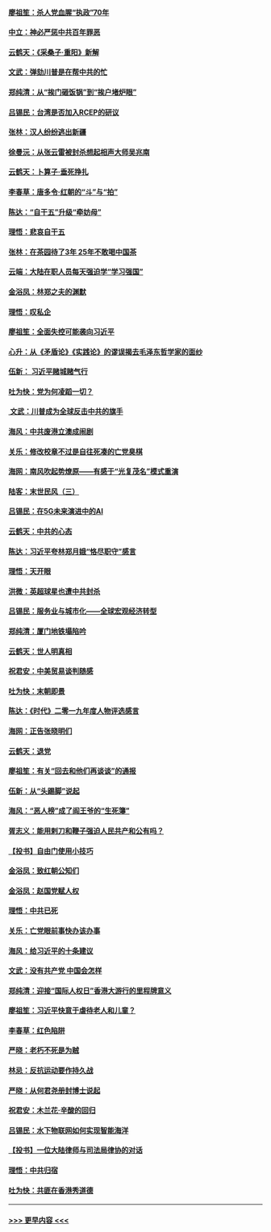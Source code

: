 #### [廖祖笙：杀人党血腥“执政”70年](../pages/nsc993/n11745144.md?t=12270655) 
#### [中立：神必严惩中共百年罪恶](../pages/nsc993/n11744970.md?t=12270655) 
#### [云鹤天：《采桑子‧重阳》新解](../pages/nsc993/n11744948.md?t=12270655) 
#### [文武：弹劾川普是在帮中共的忙](../pages/nsc993/n11744758.md?t=12270655) 
#### [郑纯清：从“挨门砸饭锅”到“挨户堵炉眼”](../pages/nsc993/n11744745.md?t=12270655) 
#### [吕锡民：台湾是否加入RCEP的研议](../pages/nsc993/n11744701.md?t=12270655) 
#### [张林：汉人纷纷逃出新疆](../pages/nsc993/n11743530.md?t=12270655) 
#### [徐曼沅：从张云雷被封杀想起相声大师吴兆南](../pages/nsc993/n11741816.md?t=12270655) 
#### [云鹤天：卜算子‧垂死挣扎](../pages/nsc993/n11739956.md?t=12270655) 
#### [李春草：唐多令‧红朝的“斗”与“拍”](../pages/nsc993/n11739830.md?t=12270655) 
#### [陈达：“自干五”升级“牵妨母”](../pages/nsc993/n11739724.md?t=12270655) 
#### [理悟：悲哀自干五](../pages/nsc993/n11739547.md?t=12270655) 
#### [张林：在茶园待了3年 25年不敢喝中国茶](../pages/nsc993/n11739240.md?t=12270655) 
#### [云端：大陆在职人员每天强迫学“学习强国”](../pages/nsc993/n11738735.md?t=12270655) 
#### [金浴凤：林郑之夫的渊默](../pages/nsc993/n11737735.md?t=12270655) 
#### [理悟：叹私企](../pages/nsc993/n11737715.md?t=12270655) 
#### [廖祖笙：全面失控可能袭向习近平](../pages/nsc993/n11737704.md?t=12270655) 
#### [心升：从《矛盾论》《实践论》的谬误揭去毛泽东哲学家的面纱](../pages/nsc993/n11736962.md?t=12270655) 
#### [伍新： 习近平赌城赌气行](../pages/nsc993/n11736929.md?t=12270655) 
#### [吐为快：党为何凌蹈一切？](../pages/nsc993/n11736915.md?t=12270655) 
#### [ 文武：川普成为全球反击中共的旗手](../pages/nsc993/n11736882.md?t=12270655) 
#### [海风：中共废港立澳成闹剧](../pages/nsc993/n11735857.md?t=12270655) 
#### [关乐：修改校章不过是自往死凑的亡党臭棋](../pages/nsc993/n11735097.md?t=12270655) 
#### [海网：南风吹起势燎原——有感于“光复茂名”模式重演](../pages/nsc993/n11732308.md?t=12270655) 
#### [陆客：末世民风（三）](../pages/nsc993/n11732211.md?t=12270655) 
#### [吕锡民：在5G未来演进中的AI](../pages/nsc993/n11730010.md?t=12270655) 
#### [云鹤天：中共的心态](../pages/nsc993/n11729906.md?t=12270655) 
#### [陈达：习近平夸林郑月娥“恪尽职守”感言](../pages/nsc993/n11729881.md?t=12270655) 
#### [理悟：天开眼](../pages/nsc993/n11729699.md?t=12270655) 
#### [洪微：英超球星也遭中共封杀](../pages/nsc993/n11727243.md?t=12270655) 
#### [吕锡民：服务业与城市化——全球宏观经济转型](../pages/nsc993/n11725845.md?t=12270655) 
#### [郑纯清：厦门地铁塌陷吟](../pages/nsc993/n11725813.md?t=12270655) 
#### [云鹤天：世人明真相](../pages/nsc993/n11725621.md?t=12270655) 
#### [祝君安：中美贸易谈判随感](../pages/nsc993/n11725609.md?t=12270655) 
#### [吐为快：末朝即景](../pages/nsc993/n11723365.md?t=12270655) 
#### [陈达：《时代》二零一九年度人物评选感言](../pages/nsc993/n11723337.md?t=12270655) 
#### [海网：正告张晓明们](../pages/nsc993/n11723228.md?t=12270655) 
#### [云鹤天：退党](../pages/nsc993/n11723056.md?t=12270655) 
#### [廖祖笙：有关“回去和他们再谈谈”的通报](../pages/nsc993/n11722442.md?t=12270655) 
#### [伍新：从“头踢脚”说起](../pages/nsc993/n11722429.md?t=12270655) 
#### [海风：“恶人榜”成了阎王爷的“生死簿”](../pages/nsc993/n11722272.md?t=12270655) 
#### [胥志义：能用剌刀和鞭子强迫人民共产和公有吗？](../pages/nsc993/n11720569.md?t=12270655) 
#### [【投书】自由门使用小技巧](../pages/nsc993/n11720180.md?t=12270655) 
#### [金浴凤：致红朝公知们](../pages/nsc993/n11720563.md?t=12270655) 
#### [金浴凤：赵国党赋人权](../pages/nsc993/n11720533.md?t=12270655) 
#### [理悟：中共已死](../pages/nsc993/n11720233.md?t=12270655) 
#### [关乐：亡党眼前事快办该办事](../pages/nsc993/n11719160.md?t=12270655) 
#### [海风：给习近平的十条建议](../pages/nsc993/n11717616.md?t=12270655) 
#### [文武：没有共产党 中国会怎样](../pages/nsc993/n11717584.md?t=12270655) 
#### [郑纯清：迎接“国际人权日”香港大游行的里程牌意义](../pages/nsc993/n11717417.md?t=12270655) 
#### [廖祖笙：习近平快意于虐待老人和儿童？](../pages/nsc993/n11715313.md?t=12270655) 
#### [李春草：红色陷阱](../pages/nsc993/n11715029.md?t=12270655) 
#### [严晓：老朽不死是为贼](../pages/nsc993/n11712910.md?t=12270655) 
#### [林忌：反抗运动要作持久战](../pages/nsc993/n11712623.md?t=12270655) 
#### [严晓：从何君尧册封博士说起](../pages/nsc993/n11712465.md?t=12270655) 
#### [祝君安：木兰花·辛酸的回归](../pages/nsc993/n11712381.md?t=12270655) 
#### [吕锡民：水下物联网如何实现智能海洋](../pages/nsc993/n11711158.md?t=12270655) 
#### [【投书】一位大陆律师与司法局律协的对话](../pages/nsc993/n11709675.md?t=12270655) 
#### [理悟：中共归宿](../pages/nsc993/n11710059.md?t=12270655) 
#### [吐为快：共匪在香港秀道德](../pages/nsc993/n11709979.md?t=12270655) 

----
#### [ >>> 更早内容 <<< ](../indexes/nsc993-earlier.md)
